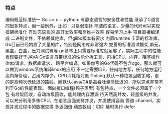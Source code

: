 ###   特点
编码规范标准统一
Go ~= c + python:
有静态语言的安全性和性能
继承了C语言的很多特点，但一些例外，比如：只是弱指针
简洁的语言，少量的代码可以实现 框架标准化
有动态语言的 高开发效率和高维护效率
容易学习上手 
项目直接编译成 二进制文件，不依赖其他库，但glibc版本有要求
内置runtime
丰富的标准库，Go目前已经内置了大量的库，特别是网络库非常强大
完善的标准测试框架,单元，黑盒，白盒，压力测试等等
go基本上只需要标准库就足够了，实际工程中的性能表现要好于JAVA
Go语言自带标准的性能分析工具，包括CPU、内存、阻塞操作(http请求，数据库请求，
跨平台编译，如果你写的Go代码不包含cgo，那么就可以做到window系统编译linux的应用
不一定需要IDE，任何地方写，任何地方运行
高内存管理，占用内存少，CPU消耗相对低
Golang 默认一种垃圾回收策略，走的是高频次低延迟的路线，而默认Java/C#是高吞吐量高延迟的，所以这点非常不利于Go的性能表现。
面向接口编程(鸭子类型) 
有包特点，一个文件必须属于一个包
有垃圾回收，自动垃圾回收，能处理内存泄漏
待天然高并发，轻量级的并发，可以充分利用多核CPU，在语言层面支持并发，并发使用容易
管道 channel，实现并发过程中的数据交换
多返回值
动态数组：切片
延时执行 defer
